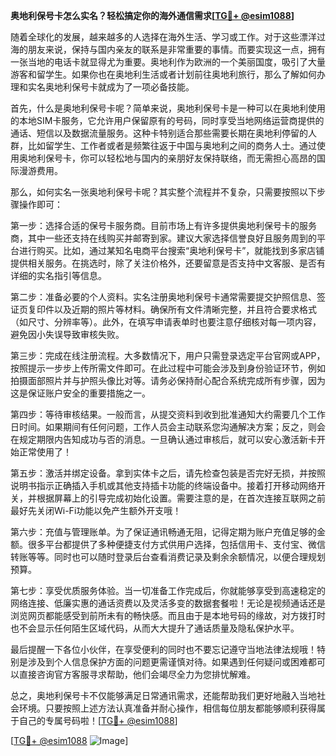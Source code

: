 **奥地利保号卡怎么实名？轻松搞定你的海外通信需求[[TG💪+ @esim1088](https://t.me/s/esim1088)]**

随着全球化的发展，越来越多的人选择在海外生活、学习或工作。对于这些漂洋过海的朋友来说，保持与国内亲友的联系是非常重要的事情。而要实现这一点，拥有一张当地的电话卡就显得尤为重要。奥地利作为欧洲的一个美丽国度，吸引了大量游客和留学生。如果你也在奥地利生活或者计划前往奥地利旅行，那么了解如何办理和实名奥地利保号卡就成为了一项必备技能。

首先，什么是奥地利保号卡呢？简单来说，奥地利保号卡是一种可以在奥地利使用的本地SIM卡服务，它允许用户保留原有的号码，同时享受当地网络运营商提供的通话、短信以及数据流量服务。这种卡特别适合那些需要长期在奥地利停留的人群，比如留学生、工作者或者是频繁往返于中国与奥地利之间的商务人士。通过使用奥地利保号卡，你可以轻松地与国内的亲朋好友保持联络，而无需担心高昂的国际漫游费用。

那么，如何实名一张奥地利保号卡呢？其实整个流程并不复杂，只需要按照以下步骤操作即可：

第一步：选择合适的保号卡服务商。目前市场上有许多提供奥地利保号卡的服务商，其中一些还支持在线购买并邮寄到家。建议大家选择信誉良好且服务周到的平台进行购买。比如，通过某知名电商平台搜索“奥地利保号卡”，就能找到多家店铺提供相关服务。在挑选时，除了关注价格外，还要留意是否支持中文客服、是否有详细的实名指引等信息。

第二步：准备必要的个人资料。实名注册奥地利保号卡通常需要提交护照信息、签证页复印件以及近期的照片等材料。确保所有文件清晰完整，并且符合要求格式（如尺寸、分辨率等）。此外，在填写申请表单时也要注意仔细核对每一项内容，避免因小失误导致审核失败。

第三步：完成在线注册流程。大多数情况下，用户只需登录选定平台官网或APP，按照提示一步步上传所需文件即可。在此过程中可能会涉及到身份验证环节，例如拍摄面部照片并与护照头像比对等。请务必保持耐心配合系统完成所有步骤，因为这是保证账户安全的重要措施之一。

第四步：等待审核结果。一般而言，从提交资料到收到批准通知大约需要几个工作日时间。如果期间有任何问题，工作人员会主动联系您沟通解决方案；反之，则会在规定期限内告知成功与否的消息。一旦确认通过审核后，就可以安心激活新卡开始正常使用了！

第五步：激活并绑定设备。拿到实体卡之后，请先检查包装是否完好无损，并按照说明书指示正确插入手机或其他支持插卡功能的终端设备中。接着打开移动网络开关，并根据屏幕上的引导完成初始化设置。需要注意的是，在首次连接互联网之前最好先关闭Wi-Fi功能以免产生额外开支哦！

第六步：充值与管理账单。为了保证通讯畅通无阻，记得定期为账户充值足够的金额。很多平台都提供了多种便捷支付方式供用户选择，包括信用卡、支付宝、微信转账等等。同时也可以随时登录后台查看消费记录及剩余余额情况，以便合理规划预算。

第七步：享受优质服务体验。当一切准备工作完成后，你就能够享受到高速稳定的网络连接、低廉实惠的通话资费以及灵活多变的数据套餐啦！无论是视频通话还是浏览网页都能感受到前所未有的畅快感。而且由于是本地号码的缘故，对方拨打时也不会显示任何陌生区域代码，从而大大提升了通话质量及隐私保护水平。

最后提醒一下各位小伙伴，在享受便利的同时也不要忘记遵守当地法律法规哦！特别是涉及到个人信息保护方面的问题更需谨慎对待。如果遇到任何疑问或困难都可以直接咨询官方客服寻求帮助，他们会竭尽全力为您排忧解难。

总之，奥地利保号卡不仅能够满足日常通讯需求，还能帮助我们更好地融入当地社会环境。只要按照上述方法认真准备并耐心操作，相信每位朋友都能够顺利获得属于自己的专属号码啦！[[TG💪+ @esim1088](https://t.me/s/esim1088)]

[[TG💪+ @esim1088](https://t.me/s/esim1088) ![Image](https://i.postimg.cc/4NQfJmqS/Snipaste-2025-05-13-00-14-12.png)]